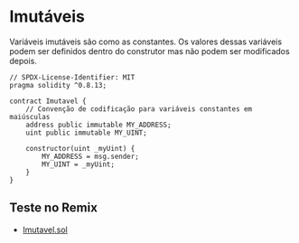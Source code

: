 # Imutáveis

Variáveis imutáveis são como as constantes. Os valores dessas variáveis podem ser definidos dentro do construtor mas não podem ser modificados depois.

```solidity
// SPDX-License-Identifier: MIT
pragma solidity ^0.8.13;

contract Imutavel {
    // Convenção de codificação para variáveis constantes em maiúsculas
    address public immutable MY_ADDRESS;
    uint public immutable MY_UINT;

    constructor(uint _myUint) {
        MY_ADDRESS = msg.sender;
        MY_UINT = _myUint;
    }
}
```

## Teste no Remix

- [Imutavel.sol](https://remix.ethereum.org/#code=Ly8gU1BEWC1MaWNlbnNlLUlkZW50aWZpZXI6IE1JVApwcmFnbWEgc29saWRpdHkgXjAuOC4xMzsKCmNvbnRyYWN0IEltdXRhdmVsIHsKICAgIC8vIENvbnZlbmNhbyBkZSBjb2RpZmljYWNhbyBwYXJhIHZhcmlhdmVpcyBjb25zdGFudGVzIGVtIG1haXVzY3VsYXMKICAgIGFkZHJlc3MgcHVibGljIGltbXV0YWJsZSBNWV9BRERSRVNTOwogICAgdWludCBwdWJsaWMgaW1tdXRhYmxlIE1ZX1VJTlQ7CgogICAgY29uc3RydWN0b3IodWludCBfbXlVaW50KSB7CiAgICAgICAgTVlfQUREUkVTUyA9IG1zZy5zZW5kZXI7CiAgICAgICAgTVlfVUlOVCA9IF9teVVpbnQ7CiAgICB9Cn0=&version=soljson-v0.8.13+commit.abaa5c0e.js)
